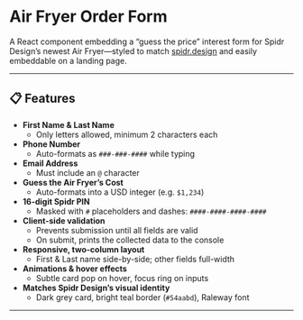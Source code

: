 # Air Fryer Order Form

A React component embedding a “guess the price” interest form for Spidr Design’s newest Air Fryer—styled to match [spidr.design](https://spidr.design/) and easily embeddable on a landing page.


---

## 📋 Features

- **First Name & Last Name**  
  - Only letters allowed, minimum 2 characters each  
- **Phone Number**  
  - Auto-formats as `###-###-####` while typing  
- **Email Address**  
  - Must include an `@` character  
- **Guess the Air Fryer’s Cost**  
  - Auto-formats into a USD integer (e.g. `$1,234`)  
- **16-digit Spidr PIN**  
  - Masked with `#` placeholders and dashes: `####-####-####-####`  
- **Client-side validation**  
  - Prevents submission until all fields are valid  
  - On submit, prints the collected data to the console  
- **Responsive, two-column layout**  
  - First & Last name side-by-side; other fields full-width  
- **Animations & hover effects**  
  - Subtle card pop on hover, focus ring on inputs  
- **Matches Spidr Design’s visual identity**  
  - Dark grey card, bright teal border (`#54aabd`), Raleway font  

---
